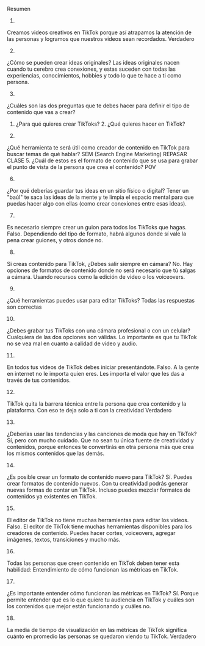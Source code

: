 Resumen

1.
Creamos videos creativos en TikTok porque así atrapamos la atención de las personas y logramos que nuestros videos sean recordados.
Verdadero

2.
¿Cómo se pueden crear ideas originales?
Las ideas originales nacen cuando tu cerebro crea conexiones, y estas suceden con todas las experiencias, conocimientos, hobbies y todo lo que te hace a ti como persona.

3.
¿Cuáles son las dos preguntas que te debes hacer para definir el tipo de contenido que vas a crear?
1. ¿Para qué quieres crear TikToks? 2. ¿Qué quieres hacer en TikTok?

4.
¿Qué herramienta te será útil como creador de contenido en TikTok para buscar temas de qué hablar?
SEM (Search Engine Marketing)
REPASAR CLASE
5.
¿Cuál de estos es el formato de contenido que se usa para grabar el punto de vista de la persona que crea el contenido?
POV

6.
¿Por qué deberías guardar tus ideas en un sitio físico o digital?
Tener un "baúl" te saca las ideas de la mente y te limpia el espacio mental para que puedas hacer algo con ellas (como crear conexiones entre esas ideas).

7.
Es necesario siempre crear un guion para todos los TikToks que hagas.
Falso. Dependiendo del tipo de formato, habrá algunos donde sí vale la pena crear guiones, y otros donde no.

8.
Si creas contenido para TikTok, ¿Debes salir siempre en cámara?
No. Hay opciones de formatos de contenido donde no será necesario que tú salgas a cámara. Usando recursos como la edición de video o los voiceovers.

9.
¿Qué herramientas puedes usar para editar TikToks?
Todas las respuestas son correctas

10.
¿Debes grabar tus TikToks con una cámara profesional o con un celular?
Cualquiera de las dos opciones son válidas. Lo importante es que tu TikTok no se vea mal en cuanto a calidad de video y audio.

11.
En todos tus videos de TikTok debes iniciar presentándote.
Falso. A la gente en internet no le importa quien eres. Les importa el valor que les das a través de tus contenidos.

12.
TikTok quita la barrera técnica entre la persona que crea contenido y la plataforma. Con eso te deja solo a ti con la creatividad
Verdadero

13.
¿Deberías usar las tendencias y las canciones de moda que hay en TikTok?
Sí, pero con mucho cuidado. Que no sean tu única fuente de creatividad y contenidos, porque entonces te convertirás en otra persona más que crea los mismos contenidos que las demás.

14.
¿Es posible crear un formato de contenido nuevo para TikTok?
Sí. Puedes crear formatos de contenido nuevos. Con tu creatividad podrás generar nuevas formas de contar un TikTok. Incluso puedes mezclar formatos de contenidos ya existentes en TikTok.

15.
El editor de TikTok no tiene muchas herramientas para editar los videos.
Falso. El editor de TikTok tiene muchas herramientas disponibles para los creadores de contenido. Puedes hacer cortes, voiceovers, agregar imágenes, textos, transiciones y mucho más.

16.
Todas las personas que creen contenido en TikTok deben tener esta habilidad:
Entendimiento de cómo funcionan las métricas en TikTok.

17.
¿Es importante entender cómo funcionan las métricas en TikTok?
Sí. Porque permite entender qué es lo que quiere tu audiencia en TikTok y cuáles son los contenidos que mejor están funcionando y cuáles no.

18.
La media de tiempo de visualización en las métricas de TikTok significa cuánto en promedio las personas se quedaron viendo tu TikTok.
Verdadero
